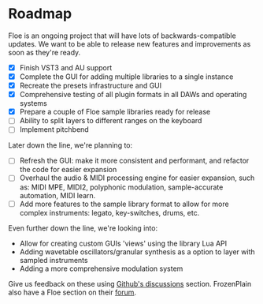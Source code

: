 <!--
SPDX-FileCopyrightText: 2024 Sam Windell
SPDX-License-Identifier: GPL-3.0-or-later
-->

# Roadmap
Floe is an ongoing project that will have lots of backwards-compatible updates. We want to be able to release new features and improvements as soon as they're ready.

- [x] Finish VST3 and AU support
- [x] Complete the GUI for adding multiple libraries to a single instance
- [x] Recreate the presets infrastructure and GUI
- [x] Comprehensive testing of all plugin formats in all DAWs and operating systems
- [x] Prepare a couple of Floe sample libraries ready for release
- [ ] Ability to split layers to different ranges on the keyboard
- [ ] Implement pitchbend

Later down the line, we're planning to:
- [ ] Refresh the GUI: make it more consistent and performant, and refactor the code for easier expansion
- [ ] Overhaul the audio & MIDI processing engine for easier expansion, such as: MIDI MPE, MIDI2, polyphonic modulation, sample-accurate automation, MIDI learn.
- [ ] Add more features to the sample library format to allow for more complex instruments: legato, key-switches, drums, etc.

Even further down the line, we're looking into:
- Allow for creating custom GUIs 'views' using the library Lua API
- Adding wavetable oscillators/granular synthesis as a option to layer with sampled instruments
- Adding a more comprehensive modulation system

Give us feedback on these using [Github's discussions](https://github.com/floe-audio/Floe/discussions) section. FrozenPlain also have a Floe section on their [forum](https://forum.frozenplain.com/t/floe).
